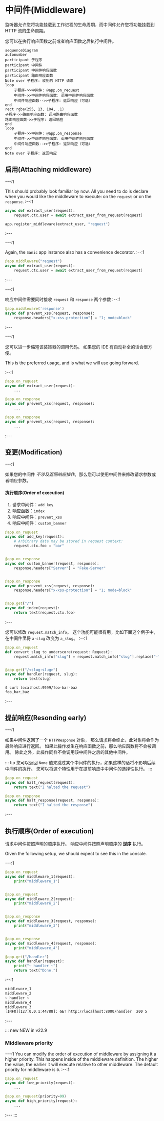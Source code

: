 # 中间件(Middleware)

监听器允许您将功能挂载到工作进程的生命周期，而中间件允许您将功能挂载到 HTTP 流的生命周期。

您可以在执行响应函数之前或者响应函数之后执行中间件。

```mermaid
sequenceDiagram
autonumber
participant 子程序
participant 中间件
participant 中间件响应函数
participant 路由响应函数
Note over 子程序: 收到的 HTTP 请求
loop
    子程序->>中间件: @app.on_request
    中间件->>中间件响应函数: 调用中间件响应函数
    中间件响应函数-->>子程序: 返回响应（可选）
end
rect rgba(255, 13, 104, .1)
子程序->>路由响应函数: 调用路由响应函数
路由响应函数->>子程序: 返回响应
end
loop
    子程序->>中间件: @app.on_response
    中间件->>中间件响应函数: 调用中间件响应函数
    中间件响应函数-->>子程序: 返回响应（可选）
end
Note over 子程序: 返回响应
```
## 启用(Attaching middleware)

---:1

This should probably look familiar by now. All you need to do is declare when you would like the middleware to execute: on the `request` or on the `response`. :--:1
```python
async def extract_user(request):
    request.ctx.user = await extract_user_from_request(request)

app.register_middleware(extract_user, "request")
```
:---

---:1

Again, the `Sanic` app instance also has a convenience decorator. :--:1
```python
@app.middleware("request")
async def extract_user(request):
    request.ctx.user = await extract_user_from_request(request)
```
:---

---:1

响应中间件需要同时接收 `request` 和 `response` 两个参数 :--:1
```python
@app.middleware('response')
async def prevent_xss(request, response):
    response.headers["x-xss-protection"] = "1; mode=block"
```
:---

---:1

您可以进一步缩短该装饰器的调用代码。 如果您的 IDE 有自动补全的话会很方便。

This is the preferred usage, and is what we will use going forward.

:--:1
```python
@app.on_request
async def extract_user(request):
    ...

@app.on_response
async def prevent_xss(request, response):
    ...

@app.on_response
async def prevent_xss(request, response):
    ...
```
:---

## 变更(Modification)

---:1

如果您的中间件 *不涉及返回响应操作*，那么您可以使用中间件来修改请求参数或者响应参数。

#### 执行顺序(Order of execution)

1. 请求中间件：`add_key`
2. 响应函数：`index`
3. 响应中间件：`prevent_xss`
4. 响应中间件：`custom_banner`
```python
@app.on_request
async def add_key(request):
    # Arbitrary data may be stored in request context:
    request.ctx.foo = "bar"


@app.on_response
async def custom_banner(request, response):
    response.headers["Server"] = "Fake-Server"


@app.on_response
async def prevent_xss(request, response):
    response.headers["x-xss-protection"] = "1; mode=block"


@app.get("/")
async def index(request):
    return text(request.ctx.foo)

```
:---


您可以修改 `request.match_info`。 这个功能可能很有用，比如下面这个例子中，在中间件里将 `a-slug` 改变为 `a_slug`。 :--:1
```python
@app.on_request
def convert_slug_to_underscore(request: Request):
    request.match_info["slug"] = request.match_info["slug"].replace("-", "_")


@app.get("/<slug:slug>")
async def handler(request, slug):
    return text(slug)
```
```
$ curl localhost:9999/foo-bar-baz
foo_bar_baz
```
:---
## 提前响应(Resonding early)

---:1

如果中间件返回了一个 `HTTPResponse` 对象， 那么请求将会终止，此对象将会作为最终响应进行返回。 如果此操作发生在响应函数之前，那么响应函数将不会被调用。 除此之外，此操作同样不会调用该中间件之后的其他中间件。

::: tip 您可以返回 `None` 值来跳过某个中间件的执行，如果这样的话将不影响后续中间件的执行。 您可以将这个特性用于在提前响应中中间件的选择性执行。 :::
```python
@app.on_request
async def halt_request(request):
    return text("I halted the request")

@app.on_response
async def halt_response(request, response):
    return text("I halted the response")
```
:---

## 执行顺序(Order of execution)

请求中间件按照声明的顺序执行。 响应中间件按照声明顺序的 **逆序** 执行。

Given the following setup, we should expect to see this in the console.

---:1
```python
@app.on_request
async def middleware_1(request):
    print("middleware_1")


@app.on_request
async def middleware_2(request):
    print("middleware_2")


@app.on_response
async def middleware_3(request, response):
    print("middleware_3")


@app.on_response
async def middleware_4(request, response):
    print("middleware_4")

@app.get("/handler")
async def handler(request):
    print("~ handler ~")
    return text("Done.")
```
:--:1
```bash
middleware_1
middleware_2
~ handler ~
middleware_4
middleware_3
[INFO][127.0.0.1:44788]: GET http://localhost:8000/handler  200 5
```
:---

::: new NEW in v22.9
### Middleware priority

---:1 You can modify the order of execution of middleware by assigning it a higher priority. This happens inside of the middleware definition. The higher the value, the earlier it will execute relative to other middleware. The default priority for middleware is `0`. :--:1
```python
@app.on_request
async def low_priority(request):
    ...

@app.on_request(priority=99)
async def high_priority(request):
    ...
```
:--- :::
